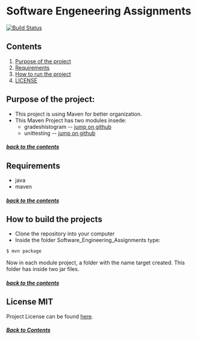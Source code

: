 # Software Engeneering Assignments

[![Build Status](https://app.travis-ci.com/NikosKakonas/Software_Engineer_Assignments.svg?token=q3jjbE7gJy3ezkAwFoGo&branch=development)](https://app.travis-ci.com/NikosKakonas/Software_Engineer_Assignments)

## Contents

1. [Purpose of the project](#purpose-of-the-project)
2. [Requirements](#requirements)
3. [How to run the project](#how-to-run-the-project)
4. [LICENSE](#license-mit)


## Purpose of the project:

- This project is using Maven for better organization.
- This Maven Project has two modules insede:
    - gradeshistogram -- [jump on github](#https://github.com/NikosKakonas/Software_Engineer_Assignments/tree/development/gradeshistogram)
    - unittesting -- [jump on github](#https://github.com/NikosKakonas/Software_Engineering_Assignments/tree/development/unittesting)

##### [back to the contents](#contents)


## Requirements

- java
- maven

##### [back to the contents](#contents)


## How to build the projects
- Clone the repository into your computer
- Inside the folder Software_Engineering_Assignments type:
```bash
$ mvn package
```
Now in each module project, a folder with the name target created. This folder has inside two jar files.


##### [back to the contents](#contents)


## License MIT

Project License can be found [here](LICENSE.md).

##### [Back to Contents](#contents)


